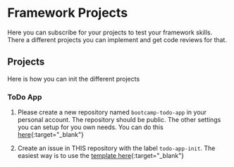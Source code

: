 # Framework Projects

Here you can subscribe for your projects to test your framework skills.
There a different projects you can implement and get code reviews for that.

## Projects

Here is how you can init the different projects

### ToDo App

1. Please create a new repository named `bootcamp-todo-app` in your personal account. The repository should be public. The other settings you can setup for you own needs. You can do this [here](https://github.com/new){:target="_blank"}

2. Create an issue in THIS repository with the label `todo-app-init`. The easiest way is to use the [template here](https://github.com/coding-bootcamps-eu/framework-projects/issues/new/choose){:target="_blank"}
